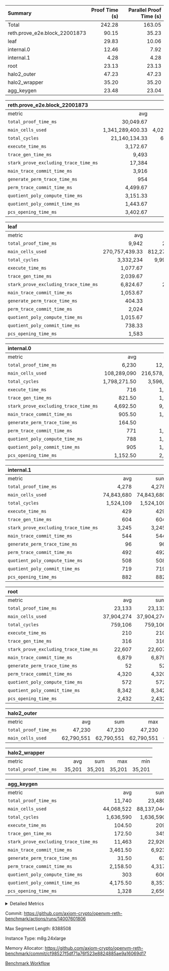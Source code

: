 | Summary | Proof Time (s) | Parallel Proof Time (s) |
|:---|---:|---:|
| Total |  242.28 |  163.05 |
| reth.prove_e2e.block_22001873 |  90.15 |  35.23 |
| leaf |  29.83 |  10.06 |
| internal.0 |  12.46 |  7.92 |
| internal.1 |  4.28 |  4.28 |
| root |  23.13 |  23.13 |
| halo2_outer |  47.23 |  47.23 |
| halo2_wrapper |  35.20 |  35.20 |
| agg_keygen |  23.48 |  23.04 |


| reth.prove_e2e.block_22001873 |||||
|:---|---:|---:|---:|---:|
|metric|avg|sum|max|min|
| `total_proof_time_ms ` |  30,049.67 |  90,149 |  35,233 |  25,757 |
| `main_cells_used     ` |  1,341,289,400.33 |  4,023,868,201 |  1,637,131,641 |  1,009,910,593 |
| `total_cycles        ` |  21,140,134.33 |  63,420,403 |  24,638,546 |  18,717,803 |
| `execute_time_ms     ` |  3,172.67 |  9,518 |  4,081 |  2,674 |
| `trace_gen_time_ms   ` |  9,493 |  28,479 |  10,752 |  8,773 |
| `stark_prove_excluding_trace_time_ms` |  17,384 |  52,152 |  20,400 |  14,310 |
| `main_trace_commit_time_ms` |  3,916 |  11,748 |  4,921 |  2,873 |
| `generate_perm_trace_time_ms` |  954 |  2,862 |  1,021 |  868 |
| `perm_trace_commit_time_ms` |  4,499.67 |  13,499 |  5,269 |  3,936 |
| `quotient_poly_compute_time_ms` |  3,151.33 |  9,454 |  4,120 |  2,124 |
| `quotient_poly_commit_time_ms` |  1,443.67 |  4,331 |  1,496 |  1,385 |
| `pcs_opening_time_ms ` |  3,402.67 |  10,208 |  3,555 |  3,110 |

| leaf |||||
|:---|---:|---:|---:|---:|
|metric|avg|sum|max|min|
| `total_proof_time_ms ` |  9,942 |  29,826 |  10,057 |  9,719 |
| `main_cells_used     ` |  270,757,439.33 |  812,272,318 |  279,943,796 |  252,503,921 |
| `total_cycles        ` |  3,332,234 |  9,996,702 |  3,461,233 |  3,076,795 |
| `execute_time_ms     ` |  1,077.67 |  3,233 |  1,112 |  1,013 |
| `trace_gen_time_ms   ` |  2,039.67 |  6,119 |  2,102 |  1,934 |
| `stark_prove_excluding_trace_time_ms` |  6,824.67 |  20,474 |  6,862 |  6,772 |
| `main_trace_commit_time_ms` |  1,053.67 |  3,161 |  1,059 |  1,048 |
| `generate_perm_trace_time_ms` |  404.33 |  1,213 |  407 |  400 |
| `perm_trace_commit_time_ms` |  2,024 |  6,072 |  2,039 |  2,002 |
| `quotient_poly_compute_time_ms` |  1,015.67 |  3,047 |  1,023 |  1,004 |
| `quotient_poly_commit_time_ms` |  738.33 |  2,215 |  741 |  735 |
| `pcs_opening_time_ms ` |  1,583 |  4,749 |  1,588 |  1,578 |

| internal.0 |||||
|:---|---:|---:|---:|---:|
|metric|avg|sum|max|min|
| `total_proof_time_ms ` |  6,230 |  12,460 |  7,923 |  4,537 |
| `main_cells_used     ` |  108,289,090 |  216,578,180 |  143,738,685 |  72,839,495 |
| `total_cycles        ` |  1,798,271.50 |  3,596,543 |  2,397,437 |  1,199,106 |
| `execute_time_ms     ` |  716 |  1,432 |  959 |  473 |
| `trace_gen_time_ms   ` |  821.50 |  1,643 |  1,084 |  559 |
| `stark_prove_excluding_trace_time_ms` |  4,692.50 |  9,385 |  5,880 |  3,505 |
| `main_trace_commit_time_ms` |  905.50 |  1,811 |  1,188 |  623 |
| `generate_perm_trace_time_ms` |  164.50 |  329 |  210 |  119 |
| `perm_trace_commit_time_ms` |  771 |  1,542 |  978 |  564 |
| `quotient_poly_compute_time_ms` |  788 |  1,576 |  1,009 |  567 |
| `quotient_poly_commit_time_ms` |  905 |  1,810 |  1,105 |  705 |
| `pcs_opening_time_ms ` |  1,152.50 |  2,305 |  1,384 |  921 |

| internal.1 |||||
|:---|---:|---:|---:|---:|
|metric|avg|sum|max|min|
| `total_proof_time_ms ` |  4,278 |  4,278 |  4,278 |  4,278 |
| `main_cells_used     ` |  74,843,680 |  74,843,680 |  74,843,680 |  74,843,680 |
| `total_cycles        ` |  1,524,109 |  1,524,109 |  1,524,109 |  1,524,109 |
| `execute_time_ms     ` |  429 |  429 |  429 |  429 |
| `trace_gen_time_ms   ` |  604 |  604 |  604 |  604 |
| `stark_prove_excluding_trace_time_ms` |  3,245 |  3,245 |  3,245 |  3,245 |
| `main_trace_commit_time_ms` |  544 |  544 |  544 |  544 |
| `generate_perm_trace_time_ms` |  96 |  96 |  96 |  96 |
| `perm_trace_commit_time_ms` |  492 |  492 |  492 |  492 |
| `quotient_poly_compute_time_ms` |  508 |  508 |  508 |  508 |
| `quotient_poly_commit_time_ms` |  719 |  719 |  719 |  719 |
| `pcs_opening_time_ms ` |  882 |  882 |  882 |  882 |

| root |||||
|:---|---:|---:|---:|---:|
|metric|avg|sum|max|min|
| `total_proof_time_ms ` |  23,133 |  23,133 |  23,133 |  23,133 |
| `main_cells_used     ` |  37,904,274 |  37,904,274 |  37,904,274 |  37,904,274 |
| `total_cycles        ` |  759,106 |  759,106 |  759,106 |  759,106 |
| `execute_time_ms     ` |  210 |  210 |  210 |  210 |
| `trace_gen_time_ms   ` |  316 |  316 |  316 |  316 |
| `stark_prove_excluding_trace_time_ms` |  22,607 |  22,607 |  22,607 |  22,607 |
| `main_trace_commit_time_ms` |  6,879 |  6,879 |  6,879 |  6,879 |
| `generate_perm_trace_time_ms` |  52 |  52 |  52 |  52 |
| `perm_trace_commit_time_ms` |  4,320 |  4,320 |  4,320 |  4,320 |
| `quotient_poly_compute_time_ms` |  572 |  572 |  572 |  572 |
| `quotient_poly_commit_time_ms` |  8,342 |  8,342 |  8,342 |  8,342 |
| `pcs_opening_time_ms ` |  2,432 |  2,432 |  2,432 |  2,432 |

| halo2_outer |||||
|:---|---:|---:|---:|---:|
|metric|avg|sum|max|min|
| `total_proof_time_ms ` |  47,230 |  47,230 |  47,230 |  47,230 |
| `main_cells_used     ` |  62,790,551 |  62,790,551 |  62,790,551 |  62,790,551 |

| halo2_wrapper |||||
|:---|---:|---:|---:|---:|
|metric|avg|sum|max|min|
| `total_proof_time_ms ` |  35,201 |  35,201 |  35,201 |  35,201 |

| agg_keygen |||||
|:---|---:|---:|---:|---:|
|metric|avg|sum|max|min|
| `total_proof_time_ms ` |  11,740 |  23,480 |  23,044 |  436 |
| `main_cells_used     ` |  44,068,522 |  88,137,044 |  87,208,973 |  928,071 |
| `total_cycles        ` |  1,636,590 |  1,636,590 |  1,636,590 |  1,636,590 |
| `execute_time_ms     ` |  104.50 |  209 |  209 |  0 |
| `trace_gen_time_ms   ` |  172.50 |  345 |  317 |  28 |
| `stark_prove_excluding_trace_time_ms` |  11,463 |  22,926 |  22,518 |  408 |
| `main_trace_commit_time_ms` |  3,461.50 |  6,923 |  6,870 |  53 |
| `generate_perm_trace_time_ms` |  31.50 |  63 |  51 |  12 |
| `perm_trace_commit_time_ms` |  2,158.50 |  4,317 |  4,267 |  50 |
| `quotient_poly_compute_time_ms` |  303 |  606 |  576 |  30 |
| `quotient_poly_commit_time_ms` |  4,175.50 |  8,351 |  8,291 |  60 |
| `pcs_opening_time_ms ` |  1,328 |  2,656 |  2,456 |  200 |



<details>
<summary>Detailed Metrics</summary>

| air_name | block_number | quotient_deg | interactions | constraints |
| --- | --- | --- | --- | --- |
| AccessAdapterAir<16> | 22001873 | 2 | 5 | 12 | 
| AccessAdapterAir<2> | 22001873 | 2 | 5 | 12 | 
| AccessAdapterAir<32> | 22001873 | 2 | 5 | 12 | 
| AccessAdapterAir<4> | 22001873 | 2 | 5 | 12 | 
| AccessAdapterAir<8> | 22001873 | 2 | 5 | 12 | 
| BitwiseOperationLookupAir<8> | 22001873 | 2 | 2 | 4 | 
| KeccakVmAir | 22001873 | 2 | 321 | 4,513 | 
| MemoryMerkleAir<8> | 22001873 | 2 | 4 | 39 | 
| PersistentBoundaryAir<8> | 22001873 | 2 | 3 | 7 | 
| PhantomAir | 22001873 | 2 | 3 | 5 | 
| Poseidon2PeripheryAir<BabyBearParameters>, 1> | 22001873 | 2 | 1 | 286 | 
| ProgramAir | 22001873 | 1 | 1 | 4 | 
| RangeTupleCheckerAir<2> | 22001873 | 1 | 1 | 4 | 
| Rv32HintStoreAir | 22001873 | 2 | 18 | 28 | 
| Sha256VmAir | 22001873 | 2 | 50 | 663 | 
| VariableRangeCheckerAir | 22001873 | 1 | 1 | 4 | 
| VmAirWrapper<Rv32BaseAluAdapterAir, BaseAluCoreAir<4, 8> | 22001873 | 2 | 20 | 37 | 
| VmAirWrapper<Rv32BaseAluAdapterAir, LessThanCoreAir<4, 8> | 22001873 | 2 | 18 | 40 | 
| VmAirWrapper<Rv32BaseAluAdapterAir, ShiftCoreAir<4, 8> | 22001873 | 2 | 24 | 91 | 
| VmAirWrapper<Rv32BranchAdapterAir, BranchEqualCoreAir<4> | 22001873 | 2 | 11 | 20 | 
| VmAirWrapper<Rv32BranchAdapterAir, BranchLessThanCoreAir<4, 8> | 22001873 | 2 | 13 | 35 | 
| VmAirWrapper<Rv32CondRdWriteAdapterAir, Rv32JalLuiCoreAir> | 22001873 | 2 | 10 | 18 | 
| VmAirWrapper<Rv32HeapAdapterAir<2, 32, 32>, BaseAluCoreAir<32, 8> | 22001873 | 2 | 61 | 126 | 
| VmAirWrapper<Rv32HeapAdapterAir<2, 32, 32>, LessThanCoreAir<32, 8> | 22001873 | 2 | 31 | 129 | 
| VmAirWrapper<Rv32HeapAdapterAir<2, 32, 32>, MultiplicationCoreAir<32, 8> | 22001873 | 2 | 61 | 57 | 
| VmAirWrapper<Rv32HeapAdapterAir<2, 32, 32>, ShiftCoreAir<32, 8> | 22001873 | 2 | 79 | 2,161 | 
| VmAirWrapper<Rv32HeapBranchAdapterAir<2, 32>, BranchEqualCoreAir<32> | 22001873 | 2 | 20 | 55 | 
| VmAirWrapper<Rv32HeapBranchAdapterAir<2, 32>, BranchLessThanCoreAir<32, 8> | 22001873 | 2 | 22 | 126 | 
| VmAirWrapper<Rv32IsEqualModAdapterAir<2, 1, 32, 32>, ModularIsEqualCoreAir<32, 4, 8> | 22001873 | 2 | 25 | 225 | 
| VmAirWrapper<Rv32IsEqualModAdapterAir<2, 3, 16, 48>, ModularIsEqualCoreAir<48, 4, 8> | 22001873 | 2 | 41 | 333 | 
| VmAirWrapper<Rv32JalrAdapterAir, Rv32JalrCoreAir> | 22001873 | 2 | 16 | 20 | 
| VmAirWrapper<Rv32LoadStoreAdapterAir, LoadSignExtendCoreAir<4, 8> | 22001873 | 2 | 18 | 33 | 
| VmAirWrapper<Rv32LoadStoreAdapterAir, LoadStoreCoreAir<4> | 22001873 | 2 | 17 | 40 | 
| VmAirWrapper<Rv32MultAdapterAir, DivRemCoreAir<4, 8> | 22001873 | 2 | 25 | 84 | 
| VmAirWrapper<Rv32MultAdapterAir, MulHCoreAir<4, 8> | 22001873 | 2 | 24 | 31 | 
| VmAirWrapper<Rv32MultAdapterAir, MultiplicationCoreAir<4, 8> | 22001873 | 2 | 19 | 19 | 
| VmAirWrapper<Rv32RdWriteAdapterAir, Rv32AuipcCoreAir> | 22001873 | 2 | 12 | 14 | 
| VmAirWrapper<Rv32VecHeapAdapterAir<1, 2, 2, 32, 32>, FieldExpressionCoreAir> | 22001873 | 2 | 415 | 480 | 
| VmAirWrapper<Rv32VecHeapAdapterAir<1, 6, 6, 16, 16>, FieldExpressionCoreAir> | 22001873 | 2 | 832 | 921 | 
| VmAirWrapper<Rv32VecHeapAdapterAir<2, 1, 1, 32, 32>, FieldExpressionCoreAir> | 22001873 | 2 | 158 | 190 | 
| VmAirWrapper<Rv32VecHeapAdapterAir<2, 2, 2, 32, 32>, FieldExpressionCoreAir> | 22001873 | 2 | 428 | 457 | 
| VmAirWrapper<Rv32VecHeapAdapterAir<2, 3, 3, 16, 16>, FieldExpressionCoreAir> | 22001873 | 2 | 246 | 288 | 
| VmAirWrapper<Rv32VecHeapAdapterAir<2, 6, 6, 16, 16>, FieldExpressionCoreAir> | 22001873 | 2 | 668 | 701 | 
| VmConnectorAir | 22001873 | 2 | 5 | 11 | 

| block_number | execute_time_ms |
| --- | --- |
| 22001873 | 209 | 

| group | air_name | block_number | rows | quotient_deg | prep_cols | perm_cols | main_cols | interactions | constraints | cells |
| --- | --- | --- | --- | --- | --- | --- | --- | --- | --- | --- |
| agg_keygen | AccessAdapterAir<16> | 22001873 |  | 2 |  |  |  | 5 | 12 |  | 
| agg_keygen | AccessAdapterAir<2> | 22001873 | 524,288 | 8 |  | 16 | 11 | 5 | 12 | 14,155,776 | 
| agg_keygen | AccessAdapterAir<32> | 22001873 |  | 2 |  |  |  | 5 | 12 |  | 
| agg_keygen | AccessAdapterAir<4> | 22001873 | 262,144 | 8 |  | 16 | 13 | 5 | 12 | 7,602,176 | 
| agg_keygen | AccessAdapterAir<8> | 22001873 | 8,192 | 8 |  | 16 | 17 | 5 | 12 | 270,336 | 
| agg_keygen | BitwiseOperationLookupAir<8> | 22001873 |  | 2 |  |  |  | 2 | 4 |  | 
| agg_keygen | FriReducedOpeningAir | 22001873 | 524,288 | 8 |  | 84 | 27 | 39 | 71 | 58,195,968 | 
| agg_keygen | JalRangeCheckAir | 22001873 | 65,536 | 8 |  | 28 | 12 | 9 | 14 | 2,621,440 | 
| agg_keygen | MemoryMerkleAir<8> | 22001873 |  | 2 |  |  |  | 4 | 39 |  | 
| agg_keygen | NativePoseidon2Air<BabyBearParameters>, 1> | 22001873 | 65,536 | 8 |  | 312 | 398 | 136 | 572 | 46,530,560 | 
| agg_keygen | PersistentBoundaryAir<8> | 22001873 |  | 2 |  |  |  | 3 | 7 |  | 
| agg_keygen | PhantomAir | 22001873 | 32,768 | 4 |  | 12 | 6 | 3 | 5 | 589,824 | 
| agg_keygen | Poseidon2PeripheryAir<BabyBearParameters>, 1> | 22001873 |  | 2 |  |  |  | 1 | 286 |  | 
| agg_keygen | ProgramAir | 22001873 | 131,072 | 1 |  | 8 | 10 | 1 | 4 | 2,359,296 | 
| agg_keygen | RangeTupleCheckerAir<2> | 22001873 |  | 1 |  |  |  | 1 | 4 |  | 
| agg_keygen | Rv32HintStoreAir | 22001873 |  | 2 |  |  |  | 18 | 28 |  | 
| agg_keygen | VariableRangeCheckerAir | 22001873 | 262,144 | 1 | 2 | 8 | 1 | 1 | 4 | 2,359,296 | 
| agg_keygen | VmAirWrapper<AluNativeAdapterAir, FieldArithmeticCoreAir> | 22001873 | 1,048,576 | 8 |  | 36 | 29 | 15 | 27 | 68,157,440 | 
| agg_keygen | VmAirWrapper<BranchNativeAdapterAir, BranchEqualCoreAir<1> | 22001873 | 262,144 | 8 |  | 28 | 23 | 11 | 25 | 13,369,344 | 
| agg_keygen | VmAirWrapper<NativeAdapterAir<2, 0>, PublicValuesCoreAir> | 22001873 | 64 | 8 |  | 28 | 27 | 11 | 30 | 3,520 | 
| agg_keygen | VmAirWrapper<NativeLoadStoreAdapterAir<1>, NativeLoadStoreCoreAir<1> | 22001873 | 524,288 | 8 |  | 40 | 21 | 15 | 20 | 31,981,568 | 
| agg_keygen | VmAirWrapper<NativeLoadStoreAdapterAir<4>, NativeLoadStoreCoreAir<4> | 22001873 | 131,072 | 8 |  | 40 | 27 | 15 | 20 | 8,781,824 | 
| agg_keygen | VmAirWrapper<NativeVectorizedAdapterAir<4>, FieldExtensionCoreAir> | 22001873 | 131,072 | 8 |  | 36 | 38 | 15 | 27 | 9,699,328 | 
| agg_keygen | VmAirWrapper<Rv32BaseAluAdapterAir, BaseAluCoreAir<4, 8> | 22001873 |  | 2 |  |  |  | 20 | 37 |  | 
| agg_keygen | VmAirWrapper<Rv32BaseAluAdapterAir, LessThanCoreAir<4, 8> | 22001873 |  | 2 |  |  |  | 18 | 40 |  | 
| agg_keygen | VmAirWrapper<Rv32BaseAluAdapterAir, ShiftCoreAir<4, 8> | 22001873 |  | 2 |  |  |  | 24 | 91 |  | 
| agg_keygen | VmAirWrapper<Rv32BranchAdapterAir, BranchEqualCoreAir<4> | 22001873 |  | 2 |  |  |  | 11 | 20 |  | 
| agg_keygen | VmAirWrapper<Rv32BranchAdapterAir, BranchLessThanCoreAir<4, 8> | 22001873 |  | 2 |  |  |  | 13 | 35 |  | 
| agg_keygen | VmAirWrapper<Rv32CondRdWriteAdapterAir, Rv32JalLuiCoreAir> | 22001873 |  | 2 |  |  |  | 10 | 18 |  | 
| agg_keygen | VmAirWrapper<Rv32JalrAdapterAir, Rv32JalrCoreAir> | 22001873 |  | 2 |  |  |  | 16 | 20 |  | 
| agg_keygen | VmAirWrapper<Rv32LoadStoreAdapterAir, LoadSignExtendCoreAir<4, 8> | 22001873 |  | 2 |  |  |  | 18 | 33 |  | 
| agg_keygen | VmAirWrapper<Rv32LoadStoreAdapterAir, LoadStoreCoreAir<4> | 22001873 |  | 2 |  |  |  | 17 | 40 |  | 
| agg_keygen | VmAirWrapper<Rv32MultAdapterAir, DivRemCoreAir<4, 8> | 22001873 |  | 2 |  |  |  | 25 | 84 |  | 
| agg_keygen | VmAirWrapper<Rv32MultAdapterAir, MulHCoreAir<4, 8> | 22001873 |  | 2 |  |  |  | 24 | 31 |  | 
| agg_keygen | VmAirWrapper<Rv32MultAdapterAir, MultiplicationCoreAir<4, 8> | 22001873 |  | 2 |  |  |  | 19 | 19 |  | 
| agg_keygen | VmAirWrapper<Rv32RdWriteAdapterAir, Rv32AuipcCoreAir> | 22001873 |  | 2 |  |  |  | 12 | 14 |  | 
| agg_keygen | VmConnectorAir | 22001873 | 2 | 8 | 1 | 16 | 5 | 5 | 11 | 42 | 
| agg_keygen | VolatileBoundaryAir | 22001873 | 131,072 | 8 |  | 20 | 12 | 7 | 19 | 4,194,304 | 

| group | air_name | block_number | idx | rows | prep_cols | perm_cols | main_cols | cells |
| --- | --- | --- | --- | --- | --- | --- | --- | --- |
| internal.0 | AccessAdapterAir<2> | 22001873 | 0 | 1,048,576 |  | 12 | 11 | 24,117,248 | 
| internal.0 | AccessAdapterAir<2> | 22001873 | 1 | 524,288 |  | 12 | 11 | 12,058,624 | 
| internal.0 | AccessAdapterAir<4> | 22001873 | 0 | 262,144 |  | 12 | 13 | 6,553,600 | 
| internal.0 | AccessAdapterAir<4> | 22001873 | 1 | 262,144 |  | 12 | 13 | 6,553,600 | 
| internal.0 | AccessAdapterAir<8> | 22001873 | 0 | 8,192 |  | 12 | 17 | 237,568 | 
| internal.0 | AccessAdapterAir<8> | 22001873 | 1 | 4,096 |  | 12 | 17 | 118,784 | 
| internal.0 | FriReducedOpeningAir | 22001873 | 0 | 1,048,576 |  | 44 | 27 | 74,448,896 | 
| internal.0 | FriReducedOpeningAir | 22001873 | 1 | 524,288 |  | 44 | 27 | 37,224,448 | 
| internal.0 | JalRangeCheckAir | 22001873 | 0 | 131,072 |  | 16 | 12 | 3,670,016 | 
| internal.0 | JalRangeCheckAir | 22001873 | 1 | 65,536 |  | 16 | 12 | 1,835,008 | 
| internal.0 | NativePoseidon2Air<BabyBearParameters>, 1> | 22001873 | 0 | 262,144 |  | 160 | 398 | 146,276,352 | 
| internal.0 | NativePoseidon2Air<BabyBearParameters>, 1> | 22001873 | 1 | 131,072 |  | 160 | 398 | 73,138,176 | 
| internal.0 | PhantomAir | 22001873 | 0 | 65,536 |  | 8 | 6 | 917,504 | 
| internal.0 | PhantomAir | 22001873 | 1 | 32,768 |  | 8 | 6 | 458,752 | 
| internal.0 | ProgramAir | 22001873 | 0 | 131,072 |  | 8 | 10 | 2,359,296 | 
| internal.0 | ProgramAir | 22001873 | 1 | 131,072 |  | 8 | 10 | 2,359,296 | 
| internal.0 | VariableRangeCheckerAir | 22001873 | 0 | 262,144 | 2 | 8 | 1 | 2,359,296 | 
| internal.0 | VariableRangeCheckerAir | 22001873 | 1 | 262,144 | 2 | 8 | 1 | 2,359,296 | 
| internal.0 | VmAirWrapper<AluNativeAdapterAir, FieldArithmeticCoreAir> | 22001873 | 0 | 2,097,152 |  | 20 | 29 | 102,760,448 | 
| internal.0 | VmAirWrapper<AluNativeAdapterAir, FieldArithmeticCoreAir> | 22001873 | 1 | 1,048,576 |  | 20 | 29 | 51,380,224 | 
| internal.0 | VmAirWrapper<BranchNativeAdapterAir, BranchEqualCoreAir<1> | 22001873 | 0 | 262,144 |  | 16 | 23 | 10,223,616 | 
| internal.0 | VmAirWrapper<BranchNativeAdapterAir, BranchEqualCoreAir<1> | 22001873 | 1 | 131,072 |  | 16 | 23 | 5,111,808 | 
| internal.0 | VmAirWrapper<NativeAdapterAir<2, 0>, PublicValuesCoreAir> | 22001873 | 0 | 64 |  | 16 | 23 | 2,496 | 
| internal.0 | VmAirWrapper<NativeAdapterAir<2, 0>, PublicValuesCoreAir> | 22001873 | 1 | 64 |  | 16 | 23 | 2,496 | 
| internal.0 | VmAirWrapper<NativeLoadStoreAdapterAir<1>, NativeLoadStoreCoreAir<1> | 22001873 | 0 | 524,288 |  | 24 | 21 | 23,592,960 | 
| internal.0 | VmAirWrapper<NativeLoadStoreAdapterAir<1>, NativeLoadStoreCoreAir<1> | 22001873 | 1 | 262,144 |  | 24 | 21 | 11,796,480 | 
| internal.0 | VmAirWrapper<NativeLoadStoreAdapterAir<4>, NativeLoadStoreCoreAir<4> | 22001873 | 0 | 262,144 |  | 24 | 27 | 13,369,344 | 
| internal.0 | VmAirWrapper<NativeLoadStoreAdapterAir<4>, NativeLoadStoreCoreAir<4> | 22001873 | 1 | 131,072 |  | 24 | 27 | 6,684,672 | 
| internal.0 | VmAirWrapper<NativeVectorizedAdapterAir<4>, FieldExtensionCoreAir> | 22001873 | 0 | 262,144 |  | 20 | 38 | 15,204,352 | 
| internal.0 | VmAirWrapper<NativeVectorizedAdapterAir<4>, FieldExtensionCoreAir> | 22001873 | 1 | 131,072 |  | 20 | 38 | 7,602,176 | 
| internal.0 | VmConnectorAir | 22001873 | 0 | 2 | 1 | 12 | 5 | 34 | 
| internal.0 | VmConnectorAir | 22001873 | 1 | 2 | 1 | 12 | 5 | 34 | 
| internal.0 | VolatileBoundaryAir | 22001873 | 0 | 262,144 |  | 12 | 12 | 6,291,456 | 
| internal.0 | VolatileBoundaryAir | 22001873 | 1 | 262,144 |  | 12 | 12 | 6,291,456 | 
| internal.1 | AccessAdapterAir<2> | 22001873 | 2 | 524,288 |  | 12 | 11 | 12,058,624 | 
| internal.1 | AccessAdapterAir<4> | 22001873 | 2 | 262,144 |  | 12 | 13 | 6,553,600 | 
| internal.1 | AccessAdapterAir<8> | 22001873 | 2 | 8,192 |  | 12 | 17 | 237,568 | 
| internal.1 | FriReducedOpeningAir | 22001873 | 2 | 262,144 |  | 44 | 27 | 18,612,224 | 
| internal.1 | JalRangeCheckAir | 22001873 | 2 | 65,536 |  | 16 | 12 | 1,835,008 | 
| internal.1 | NativePoseidon2Air<BabyBearParameters>, 1> | 22001873 | 2 | 65,536 |  | 160 | 398 | 36,569,088 | 
| internal.1 | PhantomAir | 22001873 | 2 | 16,384 |  | 8 | 6 | 229,376 | 
| internal.1 | ProgramAir | 22001873 | 2 | 131,072 |  | 8 | 10 | 2,359,296 | 
| internal.1 | VariableRangeCheckerAir | 22001873 | 2 | 262,144 | 2 | 8 | 1 | 2,359,296 | 
| internal.1 | VmAirWrapper<AluNativeAdapterAir, FieldArithmeticCoreAir> | 22001873 | 2 | 1,048,576 |  | 20 | 29 | 51,380,224 | 
| internal.1 | VmAirWrapper<BranchNativeAdapterAir, BranchEqualCoreAir<1> | 22001873 | 2 | 262,144 |  | 16 | 23 | 10,223,616 | 
| internal.1 | VmAirWrapper<NativeAdapterAir<2, 0>, PublicValuesCoreAir> | 22001873 | 2 | 64 |  | 16 | 23 | 2,496 | 
| internal.1 | VmAirWrapper<NativeLoadStoreAdapterAir<1>, NativeLoadStoreCoreAir<1> | 22001873 | 2 | 524,288 |  | 24 | 21 | 23,592,960 | 
| internal.1 | VmAirWrapper<NativeLoadStoreAdapterAir<4>, NativeLoadStoreCoreAir<4> | 22001873 | 2 | 131,072 |  | 24 | 27 | 6,684,672 | 
| internal.1 | VmAirWrapper<NativeVectorizedAdapterAir<4>, FieldExtensionCoreAir> | 22001873 | 2 | 131,072 |  | 20 | 38 | 7,602,176 | 
| internal.1 | VmConnectorAir | 22001873 | 2 | 2 | 1 | 12 | 5 | 34 | 
| internal.1 | VolatileBoundaryAir | 22001873 | 2 | 262,144 |  | 12 | 12 | 6,291,456 | 
| leaf | AccessAdapterAir<2> | 22001873 | 0 | 2,097,152 |  | 16 | 11 | 56,623,104 | 
| leaf | AccessAdapterAir<2> | 22001873 | 1 | 2,097,152 |  | 16 | 11 | 56,623,104 | 
| leaf | AccessAdapterAir<2> | 22001873 | 2 | 2,097,152 |  | 16 | 11 | 56,623,104 | 
| leaf | AccessAdapterAir<4> | 22001873 | 0 | 1,048,576 |  | 16 | 13 | 30,408,704 | 
| leaf | AccessAdapterAir<4> | 22001873 | 1 | 1,048,576 |  | 16 | 13 | 30,408,704 | 
| leaf | AccessAdapterAir<4> | 22001873 | 2 | 1,048,576 |  | 16 | 13 | 30,408,704 | 
| leaf | AccessAdapterAir<8> | 22001873 | 0 | 32,768 |  | 16 | 17 | 1,081,344 | 
| leaf | AccessAdapterAir<8> | 22001873 | 1 | 32,768 |  | 16 | 17 | 1,081,344 | 
| leaf | AccessAdapterAir<8> | 22001873 | 2 | 32,768 |  | 16 | 17 | 1,081,344 | 
| leaf | FriReducedOpeningAir | 22001873 | 0 | 4,194,304 |  | 84 | 27 | 465,567,744 | 
| leaf | FriReducedOpeningAir | 22001873 | 1 | 4,194,304 |  | 84 | 27 | 465,567,744 | 
| leaf | FriReducedOpeningAir | 22001873 | 2 | 4,194,304 |  | 84 | 27 | 465,567,744 | 
| leaf | JalRangeCheckAir | 22001873 | 0 | 65,536 |  | 28 | 12 | 2,621,440 | 
| leaf | JalRangeCheckAir | 22001873 | 1 | 65,536 |  | 28 | 12 | 2,621,440 | 
| leaf | JalRangeCheckAir | 22001873 | 2 | 65,536 |  | 28 | 12 | 2,621,440 | 
| leaf | NativePoseidon2Air<BabyBearParameters>, 1> | 22001873 | 0 | 262,144 |  | 312 | 398 | 186,122,240 | 
| leaf | NativePoseidon2Air<BabyBearParameters>, 1> | 22001873 | 1 | 262,144 |  | 312 | 398 | 186,122,240 | 
| leaf | NativePoseidon2Air<BabyBearParameters>, 1> | 22001873 | 2 | 262,144 |  | 312 | 398 | 186,122,240 | 
| leaf | PhantomAir | 22001873 | 0 | 32,768 |  | 12 | 6 | 589,824 | 
| leaf | PhantomAir | 22001873 | 1 | 32,768 |  | 12 | 6 | 589,824 | 
| leaf | PhantomAir | 22001873 | 2 | 32,768 |  | 12 | 6 | 589,824 | 
| leaf | ProgramAir | 22001873 | 0 | 2,097,152 |  | 8 | 10 | 37,748,736 | 
| leaf | ProgramAir | 22001873 | 1 | 2,097,152 |  | 8 | 10 | 37,748,736 | 
| leaf | ProgramAir | 22001873 | 2 | 2,097,152 |  | 8 | 10 | 37,748,736 | 
| leaf | VariableRangeCheckerAir | 22001873 | 0 | 262,144 | 2 | 8 | 1 | 2,359,296 | 
| leaf | VariableRangeCheckerAir | 22001873 | 1 | 262,144 | 2 | 8 | 1 | 2,359,296 | 
| leaf | VariableRangeCheckerAir | 22001873 | 2 | 262,144 | 2 | 8 | 1 | 2,359,296 | 
| leaf | VmAirWrapper<AluNativeAdapterAir, FieldArithmeticCoreAir> | 22001873 | 0 | 2,097,152 |  | 36 | 29 | 136,314,880 | 
| leaf | VmAirWrapper<AluNativeAdapterAir, FieldArithmeticCoreAir> | 22001873 | 1 | 2,097,152 |  | 36 | 29 | 136,314,880 | 
| leaf | VmAirWrapper<AluNativeAdapterAir, FieldArithmeticCoreAir> | 22001873 | 2 | 2,097,152 |  | 36 | 29 | 136,314,880 | 
| leaf | VmAirWrapper<BranchNativeAdapterAir, BranchEqualCoreAir<1> | 22001873 | 0 | 524,288 |  | 28 | 23 | 26,738,688 | 
| leaf | VmAirWrapper<BranchNativeAdapterAir, BranchEqualCoreAir<1> | 22001873 | 1 | 524,288 |  | 28 | 23 | 26,738,688 | 
| leaf | VmAirWrapper<BranchNativeAdapterAir, BranchEqualCoreAir<1> | 22001873 | 2 | 524,288 |  | 28 | 23 | 26,738,688 | 
| leaf | VmAirWrapper<NativeAdapterAir<2, 0>, PublicValuesCoreAir> | 22001873 | 0 | 64 |  | 28 | 27 | 3,520 | 
| leaf | VmAirWrapper<NativeAdapterAir<2, 0>, PublicValuesCoreAir> | 22001873 | 1 | 64 |  | 28 | 27 | 3,520 | 
| leaf | VmAirWrapper<NativeAdapterAir<2, 0>, PublicValuesCoreAir> | 22001873 | 2 | 64 |  | 28 | 27 | 3,520 | 
| leaf | VmAirWrapper<NativeLoadStoreAdapterAir<1>, NativeLoadStoreCoreAir<1> | 22001873 | 0 | 1,048,576 |  | 40 | 21 | 63,963,136 | 
| leaf | VmAirWrapper<NativeLoadStoreAdapterAir<1>, NativeLoadStoreCoreAir<1> | 22001873 | 1 | 1,048,576 |  | 40 | 21 | 63,963,136 | 
| leaf | VmAirWrapper<NativeLoadStoreAdapterAir<1>, NativeLoadStoreCoreAir<1> | 22001873 | 2 | 1,048,576 |  | 40 | 21 | 63,963,136 | 
| leaf | VmAirWrapper<NativeLoadStoreAdapterAir<4>, NativeLoadStoreCoreAir<4> | 22001873 | 0 | 262,144 |  | 40 | 27 | 17,563,648 | 
| leaf | VmAirWrapper<NativeLoadStoreAdapterAir<4>, NativeLoadStoreCoreAir<4> | 22001873 | 1 | 262,144 |  | 40 | 27 | 17,563,648 | 
| leaf | VmAirWrapper<NativeLoadStoreAdapterAir<4>, NativeLoadStoreCoreAir<4> | 22001873 | 2 | 262,144 |  | 40 | 27 | 17,563,648 | 
| leaf | VmAirWrapper<NativeVectorizedAdapterAir<4>, FieldExtensionCoreAir> | 22001873 | 0 | 262,144 |  | 36 | 38 | 19,398,656 | 
| leaf | VmAirWrapper<NativeVectorizedAdapterAir<4>, FieldExtensionCoreAir> | 22001873 | 1 | 524,288 |  | 36 | 38 | 38,797,312 | 
| leaf | VmAirWrapper<NativeVectorizedAdapterAir<4>, FieldExtensionCoreAir> | 22001873 | 2 | 524,288 |  | 36 | 38 | 38,797,312 | 
| leaf | VmConnectorAir | 22001873 | 0 | 2 | 1 | 16 | 5 | 42 | 
| leaf | VmConnectorAir | 22001873 | 1 | 2 | 1 | 16 | 5 | 42 | 
| leaf | VmConnectorAir | 22001873 | 2 | 2 | 1 | 16 | 5 | 42 | 
| leaf | VolatileBoundaryAir | 22001873 | 0 | 1,048,576 |  | 20 | 12 | 33,554,432 | 
| leaf | VolatileBoundaryAir | 22001873 | 1 | 1,048,576 |  | 20 | 12 | 33,554,432 | 
| leaf | VolatileBoundaryAir | 22001873 | 2 | 1,048,576 |  | 20 | 12 | 33,554,432 | 
| root | AccessAdapterAir<2> | 22001873 | 0 | 262,144 |  | 8 | 11 | 4,980,736 | 
| root | AccessAdapterAir<4> | 22001873 | 0 | 131,072 |  | 8 | 13 | 2,752,512 | 
| root | AccessAdapterAir<8> | 22001873 | 0 | 4,096 |  | 8 | 17 | 102,400 | 
| root | FriReducedOpeningAir | 22001873 | 0 | 131,072 |  | 24 | 27 | 6,684,672 | 
| root | JalRangeCheckAir | 22001873 | 0 | 32,768 |  | 12 | 12 | 786,432 | 
| root | NativePoseidon2Air<BabyBearParameters>, 1> | 22001873 | 0 | 32,768 |  | 84 | 398 | 15,794,176 | 
| root | PhantomAir | 22001873 | 0 | 8,192 |  | 8 | 6 | 114,688 | 
| root | ProgramAir | 22001873 | 0 | 131,072 |  | 8 | 10 | 2,359,296 | 
| root | VariableRangeCheckerAir | 22001873 | 0 | 262,144 | 2 | 8 | 1 | 2,359,296 | 
| root | VmAirWrapper<AluNativeAdapterAir, FieldArithmeticCoreAir> | 22001873 | 0 | 524,288 |  | 12 | 29 | 21,495,808 | 
| root | VmAirWrapper<BranchNativeAdapterAir, BranchEqualCoreAir<1> | 22001873 | 0 | 131,072 |  | 12 | 23 | 4,587,520 | 
| root | VmAirWrapper<NativeAdapterAir<2, 0>, PublicValuesCoreAir> | 22001873 | 0 | 64 |  | 12 | 22 | 2,176 | 
| root | VmAirWrapper<NativeLoadStoreAdapterAir<1>, NativeLoadStoreCoreAir<1> | 22001873 | 0 | 262,144 |  | 16 | 21 | 9,699,328 | 
| root | VmAirWrapper<NativeLoadStoreAdapterAir<4>, NativeLoadStoreCoreAir<4> | 22001873 | 0 | 65,536 |  | 16 | 27 | 2,818,048 | 
| root | VmAirWrapper<NativeVectorizedAdapterAir<4>, FieldExtensionCoreAir> | 22001873 | 0 | 65,536 |  | 12 | 38 | 3,276,800 | 
| root | VmConnectorAir | 22001873 | 0 | 2 | 1 | 8 | 5 | 26 | 
| root | VolatileBoundaryAir | 22001873 | 0 | 131,072 |  | 8 | 12 | 2,621,440 | 

| group | air_name | block_number | segment | rows | prep_cols | perm_cols | main_cols | cells |
| --- | --- | --- | --- | --- | --- | --- | --- | --- |
| agg_keygen | AccessAdapterAir<16> | 22001873 | 0 | 1 |  | 16 | 25 | 41 | 
| agg_keygen | AccessAdapterAir<2> | 22001873 | 0 | 1 |  | 16 | 11 | 27 | 
| agg_keygen | AccessAdapterAir<32> | 22001873 | 0 | 1 |  | 16 | 41 | 57 | 
| agg_keygen | AccessAdapterAir<4> | 22001873 | 0 | 1 |  | 16 | 13 | 29 | 
| agg_keygen | AccessAdapterAir<8> | 22001873 | 0 | 1 |  | 16 | 17 | 33 | 
| agg_keygen | BitwiseOperationLookupAir<8> | 22001873 | 0 | 65,536 | 3 | 8 | 2 | 655,360 | 
| agg_keygen | MemoryMerkleAir<8> | 22001873 | 0 | 64 |  | 16 | 32 | 3,072 | 
| agg_keygen | PersistentBoundaryAir<8> | 22001873 | 0 | 1 |  | 12 | 20 | 32 | 
| agg_keygen | PhantomAir | 22001873 | 0 | 1 |  | 12 | 6 | 18 | 
| agg_keygen | Poseidon2PeripheryAir<BabyBearParameters>, 1> | 22001873 | 0 | 32 |  | 8 | 300 | 9,856 | 
| agg_keygen | ProgramAir | 22001873 | 0 | 1 |  | 8 | 10 | 18 | 
| agg_keygen | RangeTupleCheckerAir<2> | 22001873 | 0 | 524,288 | 2 | 8 | 1 | 4,718,592 | 
| agg_keygen | Rv32HintStoreAir | 22001873 | 0 | 1 |  | 44 | 32 | 76 | 
| agg_keygen | VariableRangeCheckerAir | 22001873 | 0 | 262,144 | 2 | 8 | 1 | 2,359,296 | 
| agg_keygen | VmAirWrapper<Rv32BaseAluAdapterAir, BaseAluCoreAir<4, 8> | 22001873 | 0 | 1 |  | 52 | 36 | 88 | 
| agg_keygen | VmAirWrapper<Rv32BaseAluAdapterAir, LessThanCoreAir<4, 8> | 22001873 | 0 | 1 |  | 40 | 37 | 77 | 
| agg_keygen | VmAirWrapper<Rv32BaseAluAdapterAir, ShiftCoreAir<4, 8> | 22001873 | 0 | 1 |  | 52 | 53 | 105 | 
| agg_keygen | VmAirWrapper<Rv32BranchAdapterAir, BranchEqualCoreAir<4> | 22001873 | 0 | 1 |  | 28 | 26 | 54 | 
| agg_keygen | VmAirWrapper<Rv32BranchAdapterAir, BranchLessThanCoreAir<4, 8> | 22001873 | 0 | 1 |  | 32 | 32 | 64 | 
| agg_keygen | VmAirWrapper<Rv32CondRdWriteAdapterAir, Rv32JalLuiCoreAir> | 22001873 | 0 | 1 |  | 28 | 18 | 46 | 
| agg_keygen | VmAirWrapper<Rv32JalrAdapterAir, Rv32JalrCoreAir> | 22001873 | 0 | 1 |  | 36 | 28 | 64 | 
| agg_keygen | VmAirWrapper<Rv32LoadStoreAdapterAir, LoadSignExtendCoreAir<4, 8> | 22001873 | 0 | 1 |  | 52 | 36 | 88 | 
| agg_keygen | VmAirWrapper<Rv32LoadStoreAdapterAir, LoadStoreCoreAir<4> | 22001873 | 0 | 1 |  | 52 | 41 | 93 | 
| agg_keygen | VmAirWrapper<Rv32MultAdapterAir, DivRemCoreAir<4, 8> | 22001873 | 0 | 1 |  | 72 | 59 | 131 | 
| agg_keygen | VmAirWrapper<Rv32MultAdapterAir, MulHCoreAir<4, 8> | 22001873 | 0 | 1 |  | 72 | 39 | 111 | 
| agg_keygen | VmAirWrapper<Rv32MultAdapterAir, MultiplicationCoreAir<4, 8> | 22001873 | 0 | 1 |  | 52 | 31 | 83 | 
| agg_keygen | VmAirWrapper<Rv32RdWriteAdapterAir, Rv32AuipcCoreAir> | 22001873 | 0 | 1 |  | 28 | 20 | 48 | 
| agg_keygen | VmConnectorAir | 22001873 | 0 | 2 | 1 | 16 | 5 | 42 | 
| reth.prove_e2e.block_22001873 | AccessAdapterAir<16> | 22001873 | 0 | 64 |  | 16 | 25 | 2,624 | 
| reth.prove_e2e.block_22001873 | AccessAdapterAir<16> | 22001873 | 1 | 524,288 |  | 16 | 25 | 21,495,808 | 
| reth.prove_e2e.block_22001873 | AccessAdapterAir<16> | 22001873 | 2 | 262,144 |  | 16 | 25 | 10,747,904 | 
| reth.prove_e2e.block_22001873 | AccessAdapterAir<2> | 22001873 | 1 | 256 |  | 16 | 11 | 6,912 | 
| reth.prove_e2e.block_22001873 | AccessAdapterAir<2> | 22001873 | 2 | 131,072 |  | 16 | 11 | 3,538,944 | 
| reth.prove_e2e.block_22001873 | AccessAdapterAir<32> | 22001873 | 0 | 32 |  | 16 | 41 | 1,824 | 
| reth.prove_e2e.block_22001873 | AccessAdapterAir<32> | 22001873 | 1 | 262,144 |  | 16 | 41 | 14,942,208 | 
| reth.prove_e2e.block_22001873 | AccessAdapterAir<32> | 22001873 | 2 | 131,072 |  | 16 | 41 | 7,471,104 | 
| reth.prove_e2e.block_22001873 | AccessAdapterAir<4> | 22001873 | 0 | 64 |  | 16 | 13 | 1,856 | 
| reth.prove_e2e.block_22001873 | AccessAdapterAir<4> | 22001873 | 1 | 128 |  | 16 | 13 | 3,712 | 
| reth.prove_e2e.block_22001873 | AccessAdapterAir<4> | 22001873 | 2 | 65,536 |  | 16 | 13 | 1,900,544 | 
| reth.prove_e2e.block_22001873 | AccessAdapterAir<8> | 22001873 | 0 | 1,048,576 |  | 16 | 17 | 34,603,008 | 
| reth.prove_e2e.block_22001873 | AccessAdapterAir<8> | 22001873 | 1 | 2,097,152 |  | 16 | 17 | 69,206,016 | 
| reth.prove_e2e.block_22001873 | AccessAdapterAir<8> | 22001873 | 2 | 2,097,152 |  | 16 | 17 | 69,206,016 | 
| reth.prove_e2e.block_22001873 | BitwiseOperationLookupAir<8> | 22001873 | 0 | 65,536 | 3 | 8 | 2 | 655,360 | 
| reth.prove_e2e.block_22001873 | BitwiseOperationLookupAir<8> | 22001873 | 1 | 65,536 | 3 | 8 | 2 | 655,360 | 
| reth.prove_e2e.block_22001873 | BitwiseOperationLookupAir<8> | 22001873 | 2 | 65,536 | 3 | 8 | 2 | 655,360 | 
| reth.prove_e2e.block_22001873 | KeccakVmAir | 22001873 | 0 | 1 |  | 1,056 | 3,163 | 4,219 | 
| reth.prove_e2e.block_22001873 | KeccakVmAir | 22001873 | 1 | 262,144 |  | 1,056 | 3,163 | 1,105,985,536 | 
| reth.prove_e2e.block_22001873 | KeccakVmAir | 22001873 | 2 | 131,072 |  | 1,056 | 3,163 | 552,992,768 | 
| reth.prove_e2e.block_22001873 | MemoryMerkleAir<8> | 22001873 | 0 | 1,048,576 |  | 16 | 32 | 50,331,648 | 
| reth.prove_e2e.block_22001873 | MemoryMerkleAir<8> | 22001873 | 1 | 1,048,576 |  | 16 | 32 | 50,331,648 | 
| reth.prove_e2e.block_22001873 | MemoryMerkleAir<8> | 22001873 | 2 | 2,097,152 |  | 16 | 32 | 100,663,296 | 
| reth.prove_e2e.block_22001873 | PersistentBoundaryAir<8> | 22001873 | 0 | 1,048,576 |  | 12 | 20 | 33,554,432 | 
| reth.prove_e2e.block_22001873 | PersistentBoundaryAir<8> | 22001873 | 1 | 1,048,576 |  | 12 | 20 | 33,554,432 | 
| reth.prove_e2e.block_22001873 | PersistentBoundaryAir<8> | 22001873 | 2 | 1,048,576 |  | 12 | 20 | 33,554,432 | 
| reth.prove_e2e.block_22001873 | PhantomAir | 22001873 | 0 | 4 |  | 12 | 6 | 72 | 
| reth.prove_e2e.block_22001873 | PhantomAir | 22001873 | 1 | 128 |  | 12 | 6 | 2,304 | 
| reth.prove_e2e.block_22001873 | PhantomAir | 22001873 | 2 | 64 |  | 12 | 6 | 1,152 | 
| reth.prove_e2e.block_22001873 | Poseidon2PeripheryAir<BabyBearParameters>, 1> | 22001873 | 0 | 1,048,576 |  | 8 | 300 | 322,961,408 | 
| reth.prove_e2e.block_22001873 | Poseidon2PeripheryAir<BabyBearParameters>, 1> | 22001873 | 1 | 524,288 |  | 8 | 300 | 161,480,704 | 
| reth.prove_e2e.block_22001873 | Poseidon2PeripheryAir<BabyBearParameters>, 1> | 22001873 | 2 | 1,048,576 |  | 8 | 300 | 322,961,408 | 
| reth.prove_e2e.block_22001873 | ProgramAir | 22001873 | 0 | 1,048,576 |  | 8 | 10 | 18,874,368 | 
| reth.prove_e2e.block_22001873 | ProgramAir | 22001873 | 1 | 1,048,576 |  | 8 | 10 | 18,874,368 | 
| reth.prove_e2e.block_22001873 | ProgramAir | 22001873 | 2 | 1,048,576 |  | 8 | 10 | 18,874,368 | 
| reth.prove_e2e.block_22001873 | RangeTupleCheckerAir<2> | 22001873 | 0 | 2,097,152 | 2 | 8 | 1 | 18,874,368 | 
| reth.prove_e2e.block_22001873 | RangeTupleCheckerAir<2> | 22001873 | 1 | 2,097,152 | 2 | 8 | 1 | 18,874,368 | 
| reth.prove_e2e.block_22001873 | RangeTupleCheckerAir<2> | 22001873 | 2 | 2,097,152 | 2 | 8 | 1 | 18,874,368 | 
| reth.prove_e2e.block_22001873 | Rv32HintStoreAir | 22001873 | 0 | 524,288 |  | 44 | 32 | 39,845,888 | 
| reth.prove_e2e.block_22001873 | Rv32HintStoreAir | 22001873 | 1 | 262,144 |  | 44 | 32 | 19,922,944 | 
| reth.prove_e2e.block_22001873 | Rv32HintStoreAir | 22001873 | 2 | 64 |  | 44 | 32 | 4,864 | 
| reth.prove_e2e.block_22001873 | VariableRangeCheckerAir | 22001873 | 0 | 262,144 | 2 | 8 | 1 | 2,359,296 | 
| reth.prove_e2e.block_22001873 | VariableRangeCheckerAir | 22001873 | 1 | 262,144 | 2 | 8 | 1 | 2,359,296 | 
| reth.prove_e2e.block_22001873 | VariableRangeCheckerAir | 22001873 | 2 | 262,144 | 2 | 8 | 1 | 2,359,296 | 
| reth.prove_e2e.block_22001873 | VmAirWrapper<Rv32BaseAluAdapterAir, BaseAluCoreAir<4, 8> | 22001873 | 0 | 8,388,608 |  | 52 | 36 | 738,197,504 | 
| reth.prove_e2e.block_22001873 | VmAirWrapper<Rv32BaseAluAdapterAir, BaseAluCoreAir<4, 8> | 22001873 | 1 | 8,388,608 |  | 52 | 36 | 738,197,504 | 
| reth.prove_e2e.block_22001873 | VmAirWrapper<Rv32BaseAluAdapterAir, BaseAluCoreAir<4, 8> | 22001873 | 2 | 8,388,608 |  | 52 | 36 | 738,197,504 | 
| reth.prove_e2e.block_22001873 | VmAirWrapper<Rv32BaseAluAdapterAir, LessThanCoreAir<4, 8> | 22001873 | 0 | 524,288 |  | 40 | 37 | 40,370,176 | 
| reth.prove_e2e.block_22001873 | VmAirWrapper<Rv32BaseAluAdapterAir, LessThanCoreAir<4, 8> | 22001873 | 1 | 524,288 |  | 40 | 37 | 40,370,176 | 
| reth.prove_e2e.block_22001873 | VmAirWrapper<Rv32BaseAluAdapterAir, LessThanCoreAir<4, 8> | 22001873 | 2 | 524,288 |  | 40 | 37 | 40,370,176 | 
| reth.prove_e2e.block_22001873 | VmAirWrapper<Rv32BaseAluAdapterAir, ShiftCoreAir<4, 8> | 22001873 | 0 | 1,048,576 |  | 52 | 53 | 110,100,480 | 
| reth.prove_e2e.block_22001873 | VmAirWrapper<Rv32BaseAluAdapterAir, ShiftCoreAir<4, 8> | 22001873 | 1 | 2,097,152 |  | 52 | 53 | 220,200,960 | 
| reth.prove_e2e.block_22001873 | VmAirWrapper<Rv32BaseAluAdapterAir, ShiftCoreAir<4, 8> | 22001873 | 2 | 1,048,576 |  | 52 | 53 | 110,100,480 | 
| reth.prove_e2e.block_22001873 | VmAirWrapper<Rv32BranchAdapterAir, BranchEqualCoreAir<4> | 22001873 | 0 | 2,097,152 |  | 28 | 26 | 113,246,208 | 
| reth.prove_e2e.block_22001873 | VmAirWrapper<Rv32BranchAdapterAir, BranchEqualCoreAir<4> | 22001873 | 1 | 2,097,152 |  | 28 | 26 | 113,246,208 | 
| reth.prove_e2e.block_22001873 | VmAirWrapper<Rv32BranchAdapterAir, BranchEqualCoreAir<4> | 22001873 | 2 | 2,097,152 |  | 28 | 26 | 113,246,208 | 
| reth.prove_e2e.block_22001873 | VmAirWrapper<Rv32BranchAdapterAir, BranchLessThanCoreAir<4, 8> | 22001873 | 0 | 1,048,576 |  | 32 | 32 | 67,108,864 | 
| reth.prove_e2e.block_22001873 | VmAirWrapper<Rv32BranchAdapterAir, BranchLessThanCoreAir<4, 8> | 22001873 | 1 | 2,097,152 |  | 32 | 32 | 134,217,728 | 
| reth.prove_e2e.block_22001873 | VmAirWrapper<Rv32BranchAdapterAir, BranchLessThanCoreAir<4, 8> | 22001873 | 2 | 2,097,152 |  | 32 | 32 | 134,217,728 | 
| reth.prove_e2e.block_22001873 | VmAirWrapper<Rv32CondRdWriteAdapterAir, Rv32JalLuiCoreAir> | 22001873 | 0 | 1,048,576 |  | 28 | 18 | 48,234,496 | 
| reth.prove_e2e.block_22001873 | VmAirWrapper<Rv32CondRdWriteAdapterAir, Rv32JalLuiCoreAir> | 22001873 | 1 | 524,288 |  | 28 | 18 | 24,117,248 | 
| reth.prove_e2e.block_22001873 | VmAirWrapper<Rv32CondRdWriteAdapterAir, Rv32JalLuiCoreAir> | 22001873 | 2 | 524,288 |  | 28 | 18 | 24,117,248 | 
| reth.prove_e2e.block_22001873 | VmAirWrapper<Rv32HeapAdapterAir<2, 32, 32>, BaseAluCoreAir<32, 8> | 22001873 | 1 | 16,384 |  | 192 | 168 | 5,898,240 | 
| reth.prove_e2e.block_22001873 | VmAirWrapper<Rv32HeapAdapterAir<2, 32, 32>, BaseAluCoreAir<32, 8> | 22001873 | 2 | 8,192 |  | 192 | 168 | 2,949,120 | 
| reth.prove_e2e.block_22001873 | VmAirWrapper<Rv32HeapAdapterAir<2, 32, 32>, LessThanCoreAir<32, 8> | 22001873 | 1 | 4,096 |  | 68 | 169 | 970,752 | 
| reth.prove_e2e.block_22001873 | VmAirWrapper<Rv32HeapAdapterAir<2, 32, 32>, LessThanCoreAir<32, 8> | 22001873 | 2 | 2,048 |  | 68 | 169 | 485,376 | 
| reth.prove_e2e.block_22001873 | VmAirWrapper<Rv32HeapAdapterAir<2, 32, 32>, MultiplicationCoreAir<32, 8> | 22001873 | 1 | 1,024 |  | 192 | 164 | 364,544 | 
| reth.prove_e2e.block_22001873 | VmAirWrapper<Rv32HeapAdapterAir<2, 32, 32>, MultiplicationCoreAir<32, 8> | 22001873 | 2 | 1,024 |  | 192 | 164 | 364,544 | 
| reth.prove_e2e.block_22001873 | VmAirWrapper<Rv32HeapAdapterAir<2, 32, 32>, ShiftCoreAir<32, 8> | 22001873 | 1 | 2,048 |  | 164 | 241 | 829,440 | 
| reth.prove_e2e.block_22001873 | VmAirWrapper<Rv32HeapAdapterAir<2, 32, 32>, ShiftCoreAir<32, 8> | 22001873 | 2 | 2,048 |  | 164 | 241 | 829,440 | 
| reth.prove_e2e.block_22001873 | VmAirWrapper<Rv32HeapBranchAdapterAir<2, 32>, BranchEqualCoreAir<32> | 22001873 | 1 | 16,384 |  | 48 | 124 | 2,818,048 | 
| reth.prove_e2e.block_22001873 | VmAirWrapper<Rv32HeapBranchAdapterAir<2, 32>, BranchEqualCoreAir<32> | 22001873 | 2 | 8,192 |  | 48 | 124 | 1,409,024 | 
| reth.prove_e2e.block_22001873 | VmAirWrapper<Rv32IsEqualModAdapterAir<2, 1, 32, 32>, ModularIsEqualCoreAir<32, 4, 8> | 22001873 | 0 | 1 |  | 56 | 166 | 222 | 
| reth.prove_e2e.block_22001873 | VmAirWrapper<Rv32IsEqualModAdapterAir<2, 1, 32, 32>, ModularIsEqualCoreAir<32, 4, 8> | 22001873 | 1 | 32,768 |  | 56 | 166 | 7,274,496 | 
| reth.prove_e2e.block_22001873 | VmAirWrapper<Rv32IsEqualModAdapterAir<2, 1, 32, 32>, ModularIsEqualCoreAir<32, 4, 8> | 22001873 | 2 | 8,192 |  | 56 | 166 | 1,818,624 | 
| reth.prove_e2e.block_22001873 | VmAirWrapper<Rv32JalrAdapterAir, Rv32JalrCoreAir> | 22001873 | 0 | 524,288 |  | 36 | 28 | 33,554,432 | 
| reth.prove_e2e.block_22001873 | VmAirWrapper<Rv32JalrAdapterAir, Rv32JalrCoreAir> | 22001873 | 1 | 524,288 |  | 36 | 28 | 33,554,432 | 
| reth.prove_e2e.block_22001873 | VmAirWrapper<Rv32JalrAdapterAir, Rv32JalrCoreAir> | 22001873 | 2 | 524,288 |  | 36 | 28 | 33,554,432 | 
| reth.prove_e2e.block_22001873 | VmAirWrapper<Rv32LoadStoreAdapterAir, LoadSignExtendCoreAir<4, 8> | 22001873 | 0 | 1,048,576 |  | 52 | 36 | 92,274,688 | 
| reth.prove_e2e.block_22001873 | VmAirWrapper<Rv32LoadStoreAdapterAir, LoadSignExtendCoreAir<4, 8> | 22001873 | 1 | 1,048,576 |  | 52 | 36 | 92,274,688 | 
| reth.prove_e2e.block_22001873 | VmAirWrapper<Rv32LoadStoreAdapterAir, LoadSignExtendCoreAir<4, 8> | 22001873 | 2 | 1,048,576 |  | 52 | 36 | 92,274,688 | 
| reth.prove_e2e.block_22001873 | VmAirWrapper<Rv32LoadStoreAdapterAir, LoadStoreCoreAir<4> | 22001873 | 0 | 8,388,608 |  | 52 | 41 | 780,140,544 | 
| reth.prove_e2e.block_22001873 | VmAirWrapper<Rv32LoadStoreAdapterAir, LoadStoreCoreAir<4> | 22001873 | 1 | 8,388,608 |  | 52 | 41 | 780,140,544 | 
| reth.prove_e2e.block_22001873 | VmAirWrapper<Rv32LoadStoreAdapterAir, LoadStoreCoreAir<4> | 22001873 | 2 | 8,388,608 |  | 52 | 41 | 780,140,544 | 
| reth.prove_e2e.block_22001873 | VmAirWrapper<Rv32MultAdapterAir, DivRemCoreAir<4, 8> | 22001873 | 1 | 256 |  | 72 | 59 | 33,536 | 
| reth.prove_e2e.block_22001873 | VmAirWrapper<Rv32MultAdapterAir, DivRemCoreAir<4, 8> | 22001873 | 2 | 128 |  | 72 | 59 | 16,768 | 
| reth.prove_e2e.block_22001873 | VmAirWrapper<Rv32MultAdapterAir, MulHCoreAir<4, 8> | 22001873 | 0 | 512 |  | 72 | 39 | 56,832 | 
| reth.prove_e2e.block_22001873 | VmAirWrapper<Rv32MultAdapterAir, MulHCoreAir<4, 8> | 22001873 | 1 | 131,072 |  | 72 | 39 | 14,548,992 | 
| reth.prove_e2e.block_22001873 | VmAirWrapper<Rv32MultAdapterAir, MulHCoreAir<4, 8> | 22001873 | 2 | 65,536 |  | 72 | 39 | 7,274,496 | 
| reth.prove_e2e.block_22001873 | VmAirWrapper<Rv32MultAdapterAir, MultiplicationCoreAir<4, 8> | 22001873 | 0 | 2,048 |  | 52 | 31 | 169,984 | 
| reth.prove_e2e.block_22001873 | VmAirWrapper<Rv32MultAdapterAir, MultiplicationCoreAir<4, 8> | 22001873 | 1 | 262,144 |  | 52 | 31 | 21,757,952 | 
| reth.prove_e2e.block_22001873 | VmAirWrapper<Rv32MultAdapterAir, MultiplicationCoreAir<4, 8> | 22001873 | 2 | 262,144 |  | 52 | 31 | 21,757,952 | 
| reth.prove_e2e.block_22001873 | VmAirWrapper<Rv32RdWriteAdapterAir, Rv32AuipcCoreAir> | 22001873 | 0 | 262,144 |  | 28 | 20 | 12,582,912 | 
| reth.prove_e2e.block_22001873 | VmAirWrapper<Rv32RdWriteAdapterAir, Rv32AuipcCoreAir> | 22001873 | 1 | 131,072 |  | 28 | 20 | 6,291,456 | 
| reth.prove_e2e.block_22001873 | VmAirWrapper<Rv32RdWriteAdapterAir, Rv32AuipcCoreAir> | 22001873 | 2 | 131,072 |  | 28 | 20 | 6,291,456 | 
| reth.prove_e2e.block_22001873 | VmAirWrapper<Rv32VecHeapAdapterAir<1, 2, 2, 32, 32>, FieldExpressionCoreAir> | 22001873 | 0 | 1 |  | 836 | 547 | 1,383 | 
| reth.prove_e2e.block_22001873 | VmAirWrapper<Rv32VecHeapAdapterAir<1, 2, 2, 32, 32>, FieldExpressionCoreAir> | 22001873 | 1 | 16,384 |  | 836 | 547 | 22,659,072 | 
| reth.prove_e2e.block_22001873 | VmAirWrapper<Rv32VecHeapAdapterAir<1, 2, 2, 32, 32>, FieldExpressionCoreAir> | 22001873 | 2 | 2,048 |  | 836 | 547 | 2,832,384 | 
| reth.prove_e2e.block_22001873 | VmAirWrapper<Rv32VecHeapAdapterAir<2, 1, 1, 32, 32>, FieldExpressionCoreAir> | 22001873 | 0 | 1 |  | 320 | 263 | 583 | 
| reth.prove_e2e.block_22001873 | VmAirWrapper<Rv32VecHeapAdapterAir<2, 1, 1, 32, 32>, FieldExpressionCoreAir> | 22001873 | 1 | 256 |  | 320 | 263 | 149,248 | 
| reth.prove_e2e.block_22001873 | VmAirWrapper<Rv32VecHeapAdapterAir<2, 1, 1, 32, 32>, FieldExpressionCoreAir> | 22001873 | 2 | 32 |  | 320 | 263 | 18,656 | 
| reth.prove_e2e.block_22001873 | VmAirWrapper<Rv32VecHeapAdapterAir<2, 2, 2, 32, 32>, FieldExpressionCoreAir> | 22001873 | 0 | 1 |  | 860 | 625 | 1,485 | 
| reth.prove_e2e.block_22001873 | VmAirWrapper<Rv32VecHeapAdapterAir<2, 2, 2, 32, 32>, FieldExpressionCoreAir> | 22001873 | 1 | 8,192 |  | 860 | 625 | 12,165,120 | 
| reth.prove_e2e.block_22001873 | VmAirWrapper<Rv32VecHeapAdapterAir<2, 2, 2, 32, 32>, FieldExpressionCoreAir> | 22001873 | 2 | 2,048 |  | 860 | 625 | 3,041,280 | 
| reth.prove_e2e.block_22001873 | VmConnectorAir | 22001873 | 0 | 2 | 1 | 16 | 5 | 42 | 
| reth.prove_e2e.block_22001873 | VmConnectorAir | 22001873 | 1 | 2 | 1 | 16 | 5 | 42 | 
| reth.prove_e2e.block_22001873 | VmConnectorAir | 22001873 | 2 | 2 | 1 | 16 | 5 | 42 | 

| group | block_number | trace_gen_time_ms | total_proof_time_ms | total_cycles | total_cells | stark_prove_excluding_trace_time_ms | quotient_poly_compute_time_ms | quotient_poly_commit_time_ms | perm_trace_commit_time_ms | pcs_opening_time_ms | num_segments | main_trace_commit_time_ms | main_cells_used | halo2_total_cells | halo2_keygen_time_ms | generate_perm_trace_time_ms | execute_time_ms |
| --- | --- | --- | --- | --- | --- | --- | --- | --- | --- | --- | --- | --- | --- | --- | --- | --- | --- |
| agg_keygen | 22001873 | 317 | 23,044 | 1,636,590 | 270,872,042 | 22,518 | 576 | 8,291 | 4,267 | 2,456 | 1 | 6,870 | 87,208,973 | 8,037,489 | 18,063 | 51 | 209 | 
| halo2_outer | 22001873 |  | 47,230 |  |  |  |  |  |  |  |  |  | 62,790,551 |  |  |  |  | 
| halo2_wrapper | 22001873 |  | 35,201 |  |  |  |  |  |  |  |  |  |  |  |  |  |  | 
| reth.prove_e2e.block_22001873 | 22001873 |  |  |  |  |  |  |  |  |  | 3 |  |  |  |  |  |  | 

| group | block_number | cell_tracker_span | simple_advice_cells | lookup_advice_cells | fixed_cells |
| --- | --- | --- | --- | --- | --- |
| agg_keygen | 22001873 | VerifierProgram | 480,299 | 155,123 | 157,313 | 
| agg_keygen | 22001873 | VerifierProgram;CheckTraceHeightConstraints | 4,789 | 972 | 1,738 | 
| agg_keygen | 22001873 | VerifierProgram;PoseidonCell | 22,050 |  | 6,525 | 
| agg_keygen | 22001873 | VerifierProgram;stage-c-build-rounds | 19,526 | 2,717 | 6,696 | 
| agg_keygen | 22001873 | VerifierProgram;stage-c-build-rounds;PoseidonCell | 46,550 |  | 13,775 | 
| agg_keygen | 22001873 | VerifierProgram;stage-d-verify-pcs | 1,365,246 | 211,617 | 481,258 | 
| agg_keygen | 22001873 | VerifierProgram;stage-d-verify-pcs;PoseidonCell | 3,839,150 |  | 1,136,075 | 
| agg_keygen | 22001873 | VerifierProgram;stage-d-verify-pcs;stage-d-verifier-verify | 45,125 | 5,543 | 19,412 | 
| agg_keygen | 22001873 | VerifierProgram;stage-d-verify-pcs;stage-d-verifier-verify;PoseidonCell | 68,600 |  | 20,300 | 
| agg_keygen | 22001873 | VerifierProgram;stage-d-verify-pcs;stage-d-verifier-verify;cache-generator-powers | 66,304 | 11,396 | 20,384 | 
| agg_keygen | 22001873 | VerifierProgram;stage-d-verify-pcs;stage-d-verifier-verify;compute-reduced-opening;single-reduced-opening-eval | 7,994,476 | 335,356 | 1,482,124 | 
| agg_keygen | 22001873 | VerifierProgram;stage-d-verify-pcs;stage-d-verifier-verify;pre-compute-rounds-context | 76,224 | 11,116 | 22,232 | 
| agg_keygen | 22001873 | VerifierProgram;stage-d-verify-pcs;stage-d-verifier-verify;verify-batch | 49,728 |  | 6,216 | 
| agg_keygen | 22001873 | VerifierProgram;stage-d-verify-pcs;stage-d-verifier-verify;verify-batch;PoseidonCell | 9,264,780 |  | 2,744,280 | 
| agg_keygen | 22001873 | VerifierProgram;stage-d-verify-pcs;stage-d-verifier-verify;verify-batch;verify-batch-reduce-fast;PoseidonCell | 8,263,864 | 237,048 | 2,580,396 | 
| agg_keygen | 22001873 | VerifierProgram;stage-d-verify-pcs;stage-d-verifier-verify;verify-query | 953,456 | 165,676 | 272,356 | 
| agg_keygen | 22001873 | VerifierProgram;stage-d-verify-pcs;stage-d-verifier-verify;verify-query;verify-batch-ext | 102,144 |  | 12,768 | 
| agg_keygen | 22001873 | VerifierProgram;stage-d-verify-pcs;stage-d-verifier-verify;verify-query;verify-batch-ext;PoseidonCell | 15,647,184 |  | 4,634,784 | 
| agg_keygen | 22001873 | VerifierProgram;stage-d-verify-pcs;stage-d-verifier-verify;verify-query;verify-batch-ext;verify-batch-reduce-fast;PoseidonCell | 1,550,612 | 56,000 | 476,812 | 
| agg_keygen | 22001873 | VerifierProgram;stage-e-verify-constraints | 9,770,542 | 1,967,337 | 3,013,652 | 

| group | block_number | idx | trace_gen_time_ms | total_proof_time_ms | total_cycles | total_cells | stark_prove_excluding_trace_time_ms | quotient_poly_compute_time_ms | quotient_poly_commit_time_ms | perm_trace_commit_time_ms | pcs_opening_time_ms | main_trace_commit_time_ms | main_cells_used | generate_perm_trace_time_ms | execute_time_ms |
| --- | --- | --- | --- | --- | --- | --- | --- | --- | --- | --- | --- | --- | --- | --- | --- |
| internal.0 | 22001873 | 0 | 1,084 | 7,923 | 2,397,437 | 432,384,482 | 5,880 | 1,009 | 1,105 | 978 | 1,384 | 1,188 | 143,738,685 | 210 | 959 | 
| internal.0 | 22001873 | 1 | 559 | 4,537 | 1,199,106 | 224,975,330 | 3,505 | 567 | 705 | 564 | 921 | 623 | 72,839,495 | 119 | 473 | 
| internal.1 | 22001873 | 2 | 604 | 4,278 | 1,524,109 | 186,591,714 | 3,245 | 508 | 719 | 492 | 882 | 544 | 74,843,680 | 96 | 429 | 
| leaf | 22001873 | 0 | 1,934 | 9,719 | 3,076,795 | 1,080,659,434 | 6,772 | 1,004 | 735 | 2,002 | 1,578 | 1,048 | 252,503,921 | 400 | 1,013 | 
| leaf | 22001873 | 1 | 2,102 | 10,050 | 3,458,674 | 1,100,058,090 | 6,840 | 1,020 | 739 | 2,031 | 1,583 | 1,054 | 279,943,796 | 407 | 1,108 | 
| leaf | 22001873 | 2 | 2,083 | 10,057 | 3,461,233 | 1,100,058,090 | 6,862 | 1,023 | 741 | 2,039 | 1,588 | 1,059 | 279,824,601 | 406 | 1,112 | 
| root | 22001873 | 0 | 316 | 23,133 | 759,106 | 80,435,354 | 22,607 | 572 | 8,342 | 4,320 | 2,432 | 6,879 | 37,904,274 | 52 | 210 | 

| group | block_number | idx | trace_height_constraint | weighted_sum | threshold |
| --- | --- | --- | --- | --- | --- |
| internal.0 | 22001873 | 0 | 0 | 10,354,820 | 2,013,265,921 | 
| internal.0 | 22001873 | 0 | 1 | 60,317,952 | 2,013,265,921 | 
| internal.0 | 22001873 | 0 | 2 | 5,177,410 | 2,013,265,921 | 
| internal.0 | 22001873 | 0 | 3 | 60,047,620 | 2,013,265,921 | 
| internal.0 | 22001873 | 0 | 4 | 524,288 | 2,013,265,921 | 
| internal.0 | 22001873 | 0 | 5 | 136,815,306 | 2,013,265,921 | 
| internal.0 | 22001873 | 1 | 0 | 5,177,476 | 2,013,265,921 | 
| internal.0 | 22001873 | 1 | 1 | 30,814,464 | 2,013,265,921 | 
| internal.0 | 22001873 | 1 | 2 | 2,588,738 | 2,013,265,921 | 
| internal.0 | 22001873 | 1 | 3 | 30,941,444 | 2,013,265,921 | 
| internal.0 | 22001873 | 1 | 4 | 262,144 | 2,013,265,921 | 
| internal.0 | 22001873 | 1 | 5 | 70,177,482 | 2,013,265,921 | 
| internal.1 | 22001873 | 2 | 0 | 5,144,708 | 2,013,265,921 | 
| internal.1 | 22001873 | 2 | 1 | 24,011,008 | 2,013,265,921 | 
| internal.1 | 22001873 | 2 | 2 | 2,572,354 | 2,013,265,921 | 
| internal.1 | 22001873 | 2 | 3 | 24,133,892 | 2,013,265,921 | 
| internal.1 | 22001873 | 2 | 4 | 131,072 | 2,013,265,921 | 
| internal.1 | 22001873 | 2 | 5 | 56,386,250 | 2,013,265,921 | 
| leaf | 22001873 | 0 | 0 | 18,022,532 | 2,013,265,921 | 
| leaf | 22001873 | 0 | 1 | 128,155,904 | 2,013,265,921 | 
| leaf | 22001873 | 0 | 2 | 9,011,266 | 2,013,265,921 | 
| leaf | 22001873 | 0 | 3 | 128,254,212 | 2,013,265,921 | 
| leaf | 22001873 | 0 | 4 | 524,288 | 2,013,265,921 | 
| leaf | 22001873 | 0 | 5 | 286,327,498 | 2,013,265,921 | 
| leaf | 22001873 | 1 | 0 | 18,546,820 | 2,013,265,921 | 
| leaf | 22001873 | 1 | 1 | 129,728,768 | 2,013,265,921 | 
| leaf | 22001873 | 1 | 2 | 9,273,410 | 2,013,265,921 | 
| leaf | 22001873 | 1 | 3 | 129,827,076 | 2,013,265,921 | 
| leaf | 22001873 | 1 | 4 | 524,288 | 2,013,265,921 | 
| leaf | 22001873 | 1 | 5 | 290,259,658 | 2,013,265,921 | 
| leaf | 22001873 | 2 | 0 | 18,546,820 | 2,013,265,921 | 
| leaf | 22001873 | 2 | 1 | 129,728,768 | 2,013,265,921 | 
| leaf | 22001873 | 2 | 2 | 9,273,410 | 2,013,265,921 | 
| leaf | 22001873 | 2 | 3 | 129,827,076 | 2,013,265,921 | 
| leaf | 22001873 | 2 | 4 | 524,288 | 2,013,265,921 | 
| leaf | 22001873 | 2 | 5 | 290,259,658 | 2,013,265,921 | 
| root | 22001873 | 0 | 0 | 2,252,928 | 2,013,265,921 | 
| root | 22001873 | 0 | 1 | 14,557,184 | 2,013,265,921 | 
| root | 22001873 | 0 | 2 | 1,126,464 | 2,013,265,921 | 
| root | 22001873 | 0 | 3 | 15,540,224 | 2,013,265,921 | 
| root | 22001873 | 0 | 4 | 262,144 | 2,013,265,921 | 
| root | 22001873 | 0 | 5 | 34,263,234 | 2,013,265,921 | 

| group | block_number | segment | trace_gen_time_ms | total_proof_time_ms | total_cycles | total_cells | stark_prove_excluding_trace_time_ms | quotient_poly_compute_time_ms | quotient_poly_commit_time_ms | perm_trace_commit_time_ms | pcs_opening_time_ms | main_trace_commit_time_ms | main_cells_used | generate_perm_trace_time_ms | execute_time_ms |
| --- | --- | --- | --- | --- | --- | --- | --- | --- | --- | --- | --- | --- | --- | --- | --- |
| agg_keygen | 22001873 | 0 | 28 | 436 |  | 7,747,601 | 408 | 30 | 60 | 50 | 200 | 53 | 928,071 | 12 | 0 | 
| reth.prove_e2e.block_22001873 | 22001873 | 0 | 8,773 | 25,757 | 20,064,054 | 2,558,112,793 | 14,310 | 2,124 | 1,385 | 3,936 | 3,110 | 2,873 | 1,009,910,593 | 868 | 2,674 | 
| reth.prove_e2e.block_22001873 | 22001873 | 1 | 10,752 | 35,233 | 24,638,546 | 3,789,929,130 | 20,400 | 4,120 | 1,496 | 5,269 | 3,555 | 4,921 | 1,637,131,641 | 1,021 | 4,081 | 
| reth.prove_e2e.block_22001873 | 22001873 | 2 | 8,954 | 29,159 | 18,717,803 | 3,259,133,130 | 17,442 | 3,210 | 1,450 | 4,294 | 3,543 | 3,954 | 1,376,825,967 | 973 | 2,763 | 

| group | block_number | segment | trace_height_constraint | weighted_sum | threshold |
| --- | --- | --- | --- | --- | --- |
| agg_keygen | 22001873 | 0 | 0 | 34 | 2,013,265,921 | 
| agg_keygen | 22001873 | 0 | 1 | 86 | 2,013,265,921 | 
| agg_keygen | 22001873 | 0 | 2 | 17 | 2,013,265,921 | 
| agg_keygen | 22001873 | 0 | 3 | 98 | 2,013,265,921 | 
| agg_keygen | 22001873 | 0 | 4 | 193 | 2,013,265,921 | 
| agg_keygen | 22001873 | 0 | 5 | 65 | 2,013,265,921 | 
| agg_keygen | 22001873 | 0 | 6 | 29 | 2,013,265,921 | 
| agg_keygen | 22001873 | 0 | 7 | 20 | 2,013,265,921 | 
| agg_keygen | 22001873 | 0 | 8 | 918,079 | 2,013,265,921 | 
| reth.prove_e2e.block_22001873 | 22001873 | 0 | 0 | 49,812,510 | 2,013,265,921 | 
| reth.prove_e2e.block_22001873 | 22001873 | 0 | 1 | 141,049,500 | 2,013,265,921 | 
| reth.prove_e2e.block_22001873 | 22001873 | 0 | 2 | 24,906,255 | 2,013,265,921 | 
| reth.prove_e2e.block_22001873 | 22001873 | 0 | 3 | 166,216,330 | 2,013,265,921 | 
| reth.prove_e2e.block_22001873 | 22001873 | 0 | 4 | 4,194,304 | 2,013,265,921 | 
| reth.prove_e2e.block_22001873 | 22001873 | 0 | 5 | 2,097,152 | 2,013,265,921 | 
| reth.prove_e2e.block_22001873 | 22001873 | 0 | 6 | 56,361,625 | 2,013,265,921 | 
| reth.prove_e2e.block_22001873 | 22001873 | 0 | 7 |  | 2,013,265,921 | 
| reth.prove_e2e.block_22001873 | 22001873 | 0 | 8 | 12,288 | 2,013,265,921 | 
| reth.prove_e2e.block_22001873 | 22001873 | 0 | 9 | 449,237,484 | 2,013,265,921 | 
| reth.prove_e2e.block_22001873 | 22001873 | 1 | 0 | 53,673,988 | 2,013,265,921 | 
| reth.prove_e2e.block_22001873 | 22001873 | 1 | 1 | 181,188,480 | 2,013,265,921 | 
| reth.prove_e2e.block_22001873 | 22001873 | 1 | 2 | 26,836,994 | 2,013,265,921 | 
| reth.prove_e2e.block_22001873 | 22001873 | 1 | 3 | 219,398,148 | 2,013,265,921 | 
| reth.prove_e2e.block_22001873 | 22001873 | 1 | 4 | 4,194,304 | 2,013,265,921 | 
| reth.prove_e2e.block_22001873 | 22001873 | 1 | 5 | 2,097,152 | 2,013,265,921 | 
| reth.prove_e2e.block_22001873 | 22001873 | 1 | 6 | 96,675,584 | 2,013,265,921 | 
| reth.prove_e2e.block_22001873 | 22001873 | 1 | 7 |  | 2,013,265,921 | 
| reth.prove_e2e.block_22001873 | 22001873 | 1 | 8 | 2,131,968 | 2,013,265,921 | 
| reth.prove_e2e.block_22001873 | 22001873 | 1 | 9 | 590,259,850 | 2,013,265,921 | 
| reth.prove_e2e.block_22001873 | 22001873 | 2 | 0 | 50,530,980 | 2,013,265,921 | 
| reth.prove_e2e.block_22001873 | 22001873 | 2 | 1 | 159,819,808 | 2,013,265,921 | 
| reth.prove_e2e.block_22001873 | 22001873 | 2 | 2 | 25,265,490 | 2,013,265,921 | 
| reth.prove_e2e.block_22001873 | 22001873 | 2 | 3 | 185,007,204 | 2,013,265,921 | 
| reth.prove_e2e.block_22001873 | 22001873 | 2 | 4 | 7,340,032 | 2,013,265,921 | 
| reth.prove_e2e.block_22001873 | 22001873 | 2 | 5 | 3,145,728 | 2,013,265,921 | 
| reth.prove_e2e.block_22001873 | 22001873 | 2 | 6 | 73,169,504 | 2,013,265,921 | 
| reth.prove_e2e.block_22001873 | 22001873 | 2 | 7 |  | 2,013,265,921 | 
| reth.prove_e2e.block_22001873 | 22001873 | 2 | 8 | 1,606,656 | 2,013,265,921 | 
| reth.prove_e2e.block_22001873 | 22001873 | 2 | 9 | 510,472,922 | 2,013,265,921 | 

| group | block_number | trace_height_constraint | weighted_sum | threshold |
| --- | --- | --- | --- | --- |
| agg_keygen | 22001873 | 0 | 5,701,764 | 2,013,265,921 | 
| agg_keygen | 22001873 | 1 | 28,467,456 | 2,013,265,921 | 
| agg_keygen | 22001873 | 2 | 2,850,882 | 2,013,265,921 | 
| agg_keygen | 22001873 | 3 | 28,197,124 | 2,013,265,921 | 
| agg_keygen | 22001873 | 4 | 262,144 | 2,013,265,921 | 
| agg_keygen | 22001873 | 5 | 65,741,514 | 2,013,265,921 | 

</details>


Commit: https://github.com/axiom-crypto/openvm-reth-benchmark/actions/runs/14007601806

Max Segment Length: 8388508

Instance Type: m8g.24xlarge

Memory Allocator: https://github.com/axiom-crypto/openvm-reth-benchmark/commit/cf98527f5df71a76f523e8824885ae9a16069d17

[Benchmark Workflow]()
